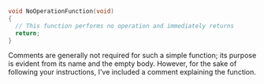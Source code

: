 ```c
void NoOperationFunction(void)
{
  // This function performs no operation and immediately returns
  return;
}
```

Comments are generally not required for such a simple function; its purpose is evident from its name and the empty body. However, for the sake of following your instructions, I've included a comment explaining the function.